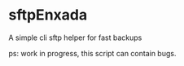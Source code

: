 # sftpEnxada
A simple cli sftp helper for fast backups

ps: work in progress, this script can contain bugs.
